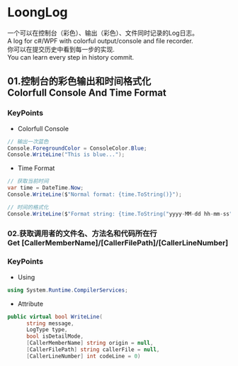 # LoongLog
一个可以在控制台（彩色）、输出（彩色）、文件同时记录的Log日志。   
A log for c#/WPF with colorful output/console and file recorder.   
你可以在提交历史中看到每一步的实现.  
You can learn every step in  history commit.
## 01.控制台的彩色输出和时间格式化<br>Colorfull Console And Time Format
### KeyPoints
- Colorfull Console
```c#
// 输出一次蓝色
Console.ForegroundColor = ConsoleColor.Blue;
Console.WriteLine("This is blue...");
```
- Time Format
```c#
// 获取当前时间
var time = DateTime.Now;
Console.WriteLine($"Normal format: {time.ToString()}");

// 时间的格式化
Console.WriteLine($"Format string: {time.ToString("yyyy-MM-dd hh-mm-ss")}");
```

### 02.获取调用者的文件名、方法名和代码所在行<br>Get [CallerMemberName]/[CallerFilePath]/[CallerLineNumber]
### KeyPoints
- Using
```c#
using System.Runtime.CompilerServices;
```
- Attribute
```c#
public virtual bool WriteLine(
      string message,
      LogType type,
      bool isDetailMode,
      [CallerMemberName] string origin = null,
      [CallerFilePath] string callerFile = null,
      [CallerLineNumber] int codeLine = 0)
```